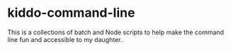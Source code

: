 kiddo-command-line
==================

This is a collections of batch and Node scripts to help make the command line fun and accessible to my daughter.
